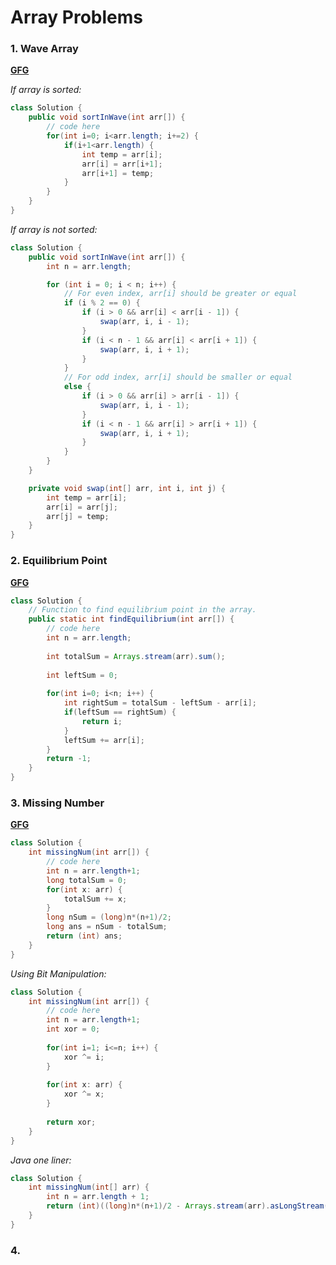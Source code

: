 # Array Problems

### 1. Wave Array

[**GFG**](https://www.geeksforgeeks.org/problems/wave-array-1587115621/1?track=amazon-arrays&batchId=192)


_If array is sorted:_
```java
class Solution {
    public void sortInWave(int arr[]) {
        // code here
        for(int i=0; i<arr.length; i+=2) {
            if(i+1<arr.length) {
                int temp = arr[i];
                arr[i] = arr[i+1];
                arr[i+1] = temp;
            }
        }
    }
}
```
_If array is not sorted:_
```java
class Solution {
    public void sortInWave(int arr[]) {
        int n = arr.length;

        for (int i = 0; i < n; i++) {
            // For even index, arr[i] should be greater or equal
            if (i % 2 == 0) {
                if (i > 0 && arr[i] < arr[i - 1]) {
                    swap(arr, i, i - 1);
                }
                if (i < n - 1 && arr[i] < arr[i + 1]) {
                    swap(arr, i, i + 1);
                }
            } 
            // For odd index, arr[i] should be smaller or equal
            else {
                if (i > 0 && arr[i] > arr[i - 1]) {
                    swap(arr, i, i - 1);
                }
                if (i < n - 1 && arr[i] > arr[i + 1]) {
                    swap(arr, i, i + 1);
                }
            }
        }
    }

    private void swap(int[] arr, int i, int j) {
        int temp = arr[i];
        arr[i] = arr[j];
        arr[j] = temp;
    }
}
```

### 2. Equilibrium Point
[**GFG**](https://www.geeksforgeeks.org/problems/equilibrium-point-1587115620/1)

```java
class Solution {
    // Function to find equilibrium point in the array.
    public static int findEquilibrium(int arr[]) {
        // code here
        int n = arr.length;
        
        int totalSum = Arrays.stream(arr).sum();
        
        int leftSum = 0;
        
        for(int i=0; i<n; i++) {
            int rightSum = totalSum - leftSum - arr[i];
            if(leftSum == rightSum) {
                return i;
            }
            leftSum += arr[i];
        }
        return -1;
    }
}
```

### 3. Missing Number
[**GFG**](https://www.geeksforgeeks.org/problems/missing-number-in-array1416/1)
```java
class Solution {
    int missingNum(int arr[]) {
        // code here
        int n = arr.length+1;
        long totalSum = 0;
        for(int x: arr) {
            totalSum += x;
        }
        long nSum = (long)n*(n+1)/2;
        long ans = nSum - totalSum;
        return (int) ans;
    }
}
```
_Using Bit Manipulation:_
```java
class Solution {
    int missingNum(int arr[]) {
        // code here
        int n = arr.length+1;
        int xor = 0;
        
        for(int i=1; i<=n; i++) {
            xor ^= i;
        }
        
        for(int x: arr) {
            xor ^= x;
        }
        
        return xor;
    }
} 
```
_Java one liner:_
```java
class Solution {
    int missingNum(int[] arr) {
        int n = arr.length + 1;
        return (int)((long)n*(n+1)/2 - Arrays.stream(arr).asLongStream().sum());
    }
}
```
### 4.